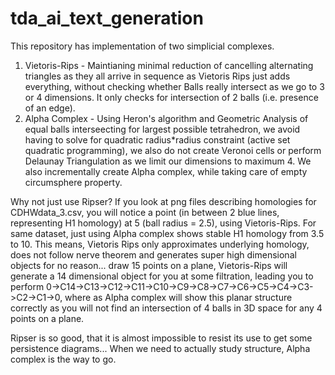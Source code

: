# tda_ai_text_generation

This repository has implementation of two simplicial complexes.
1. Vietoris-Rips - Maintianing minimal reduction of cancelling alternating triangles as they all arrive in sequence as Vietoris Rips just adds everything, without checking whether Balls really intersect as we go to 3 or 4 dimensions. It only checks for intersection of 2 balls (i.e. presence of an edge).
2. Alpha Complex - Using Heron's algorithm and Geometric Analysis of equal balls interseecting for largest possible tetrahedron, we avoid having to solve for quadratic radius*radius constraint (active set quadratic programming), we also do not create Veronoi cells or perform Delaunay Triangulation as we limit our dimensions to maximum 4. We also incrementally create Alpha complex, while taking care of empty circumsphere property. 

Why not just use Ripser?
If you look at png files describing homologies for CDHWdata_3.csv, you will notice a point (in between 2 blue lines, representing H1 homology) at 5 (ball radius = 2.5), using Vietoris-Rips. For same dataset, just using Alpha complex shows stable H1 homology from 3.5 to 10. This means, Vietoris Rips only approximates underlying homology, does not follow nerve theorem and generates super high dimensional objects for no reason... draw 15 points on a plane, Vietoris-Rips will generate a 14 dimensional object for you at some filtration, leading you to perform 0->C14->C13->C12->C11->C10->C9->C8->C7->C6->C5->C4->C3->C2->C1->0, where as Alpha complex will show this planar structure correctly as you will not find an intersection of 4 balls in 3D space for any 4 points on a plane.

Ripser is so good, that it is almost impossible to resist its use to get some persistence diagrams... When we need to actually study structure, Alpha complex is the way to go.
